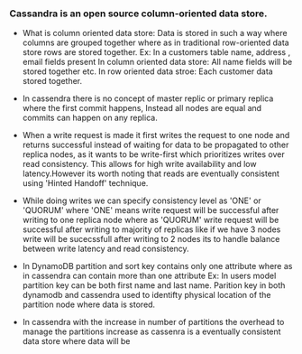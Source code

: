 ### Cassandra is an open source column-oriented data store.

- What is column oriented data store: Data is stored in such a way where columns are grouped together where as in traditional row-oriented data store rows are stored together.
Ex: In a customers table name, address , email fields present 
In column oriented data store: All name fields will be stored together etc.
In row oriented data stroe: Each customer data stored together.

- In cassendra there is no concept of master replic or primary replica where the first commit happens, Instead all nodes are equal and commits can happen on any
replica.
- When a write request is made it first writes the request to one node and returns successful instead of waiting for data to be propagated to other replica nodes, 
as it wants to be write-first  which prioritizes writes over read consistency. This allows for high write availability and low latency.However its worth noting that
reads are eventually consistent using 'Hinted Handoff' technique.
- While doing writes we can specify consistency level as 'ONE' or 'QUORUM' where 'ONE' means write request will be successful after writing to one replica node where as
'QUORUM' write request will be successful after writing to majority of replicas like if we have 3 nodes write will be sucecssfull after writing to 2 nodes its to 
handle balance between write latency and read consistency.


- In DynamoDB partition and sort key contains only one attribute where as in cassendra can contain more than one attribute Ex: In users model partition key can be both first name and last name. Parition key in both dynamodb and cassendra used to identifty physical location of the partition node where data is stored.
- In cassendra with the increase in number of partitions the overhead to manage the partitions increase as cassenra is a eventually consistent data store where data will be 
